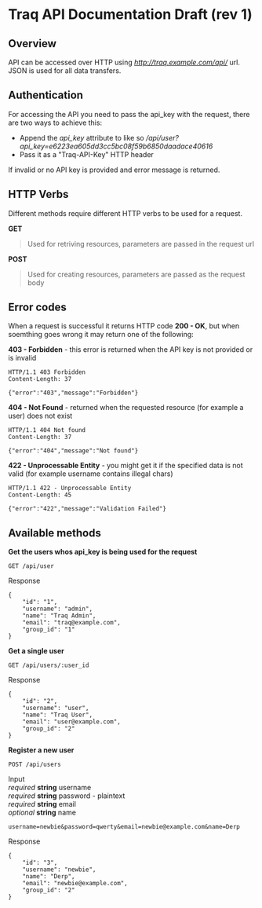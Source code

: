 Traq API Documentation Draft (rev 1)
====================================

Overview 
---------

API can be accessed over HTTP using *http://traq.example.com/api/* url. JSON is used for all data transfers.

Authentication
--------------
For accessing the API you need to pass the api_key with the request, there are two ways to achieve this:

* Append the *api_key* attribute to like so */api/user?api\_key=e6223ea605dd3cc5bc08f59b6850daadace40616*
* Pass it as a "Traq-API-Key" HTTP header

If invalid or no API key is provided and error message is returned.


HTTP Verbs
----------

Different methods require different HTTP verbs to be used for a request.

**GET**  
> Used for retriving resources, parameters are passed in the request url

**POST**  
> Used for creating resources, parameters are passed as the request body

Error codes
-----------
When a request is successful it returns HTTP code **200 - OK**, but when soemthing goes wrong it may return one of the following:

**403 - Forbidden** - this error is returned when the API key is not provided or is invalid

    HTTP/1.1 403 Forbidden
    Content-Length: 37
    
    {"error":"403","message":"Forbidden"}


**404 - Not Found** - returned when the requested resource (for example a user) does not exist

    HTTP/1.1 404 Not found
    Content-Length: 37
    
    {"error":"404","message":"Not found"}

**422 - Unprocessable Entity** - you might get it if the specified data is not valid (for example username contains illegal chars)

    HTTP/1.1 422 - Unprocessable Entity
    Content-Length: 45
    
    {"error":"422","message":"Validation Failed"}

Available methods
-----------

**Get the users whos api_key is being used for the request**

    GET /api/user

Response

    {
		"id": "1",
		"username": "admin",
		"name": "Traq Admin",
		"email": "traq@example.com",
		"group_id": "1"
	}


**Get a single user**

    GET /api/users/:user_id

Response

    {
		"id": "2",
		"username": "user",
		"name": "Traq User",
		"email": "user@example.com",
		"group_id": "2"
	}

**Register a new user**

    POST /api/users

Input  
*required* **string** username  
*required* **string** password - plaintext  
*required* **string** email  
*optional* **string** name

    username=newbie&password=qwerty&email=newbie@example.com&name=Derp

Response

    {
		"id": "3",
		"username": "newbie",
		"name": "Derp",
		"email": "newbie@example.com",
		"group_id": "2"
	}
